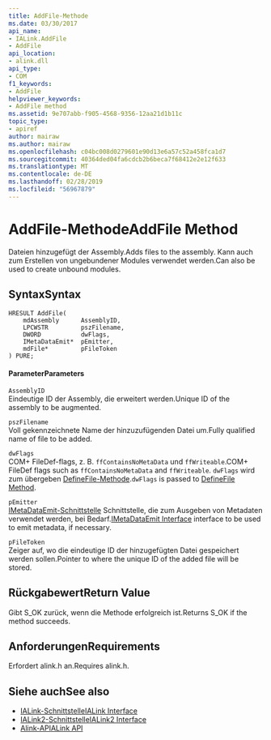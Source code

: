 ```yaml
---
title: AddFile-Methode
ms.date: 03/30/2017
api_name:
- IALink.AddFile
- AddFile
api_location:
- alink.dll
api_type:
- COM
f1_keywords:
- AddFile
helpviewer_keywords:
- AddFile method
ms.assetid: 9e707abb-f905-4568-9356-12aa21d1b11c
topic_type:
- apiref
author: mairaw
ms.author: mairaw
ms.openlocfilehash: c04bc008d0279601e90d13e6a57c52a458fca1d7
ms.sourcegitcommit: 40364ded04fa6cdcb2b6beca7f68412e2e12f633
ms.translationtype: MT
ms.contentlocale: de-DE
ms.lasthandoff: 02/28/2019
ms.locfileid: "56967879"
---
```

# <a name="addfile-method"></a><span data-ttu-id="c1cd1-102">AddFile-Methode</span><span class="sxs-lookup"><span data-stu-id="c1cd1-102">AddFile Method</span></span>
<span data-ttu-id="c1cd1-103">Dateien hinzugefügt der Assembly.</span><span class="sxs-lookup"><span data-stu-id="c1cd1-103">Adds files to the assembly.</span></span> <span data-ttu-id="c1cd1-104">Kann auch zum Erstellen von ungebundener Modules verwendet werden.</span><span class="sxs-lookup"><span data-stu-id="c1cd1-104">Can also be used to create unbound modules.</span></span>  
  
## <a name="syntax"></a><span data-ttu-id="c1cd1-105">Syntax</span><span class="sxs-lookup"><span data-stu-id="c1cd1-105">Syntax</span></span>  
  
```  
HRESULT AddFile(  
    mdAssembly      AssemblyID,  
    LPCWSTR         pszFilename,  
    DWORD           dwFlags,  
    IMetaDataEmit*  pEmitter,  
    mdFile*         pFileToken  
) PURE;  
```  
  
#### <a name="parameters"></a><span data-ttu-id="c1cd1-106">Parameter</span><span class="sxs-lookup"><span data-stu-id="c1cd1-106">Parameters</span></span>  
 `AssemblyID`  
 <span data-ttu-id="c1cd1-107">Eindeutige ID der Assembly, die erweitert werden.</span><span class="sxs-lookup"><span data-stu-id="c1cd1-107">Unique ID of the assembly to be augmented.</span></span>  
  
 `pszFilename`  
 <span data-ttu-id="c1cd1-108">Voll gekennzeichnete Name der hinzuzufügenden Datei um.</span><span class="sxs-lookup"><span data-stu-id="c1cd1-108">Fully qualified name of file to be added.</span></span>  
  
 `dwFlags`  
 <span data-ttu-id="c1cd1-109">COM+ FileDef-flags, z. B. `ffContainsNoMetaData` und `ffWriteable`.</span><span class="sxs-lookup"><span data-stu-id="c1cd1-109">COM+ FileDef flags such as `ffContainsNoMetaData` and `ffWriteable`.</span></span> <span data-ttu-id="c1cd1-110">`dwFlags` wird zum übergeben [DefineFile-Methode](../../../../docs/framework/unmanaged-api/metadata/imetadataassemblyemit-definefile-method.md).</span><span class="sxs-lookup"><span data-stu-id="c1cd1-110">`dwFlags` is passed to [DefineFile Method](../../../../docs/framework/unmanaged-api/metadata/imetadataassemblyemit-definefile-method.md).</span></span>  
  
 `pEmitter`  
 <span data-ttu-id="c1cd1-111">[IMetaDataEmit-Schnittstelle](../../../../docs/framework/unmanaged-api/metadata/imetadataemit-interface.md) Schnittstelle, die zum Ausgeben von Metadaten verwendet werden, bei Bedarf.</span><span class="sxs-lookup"><span data-stu-id="c1cd1-111">[IMetaDataEmit Interface](../../../../docs/framework/unmanaged-api/metadata/imetadataemit-interface.md) interface to be used to emit metadata, if necessary.</span></span>  
  
 `pFileToken`  
 <span data-ttu-id="c1cd1-112">Zeiger auf, wo die eindeutige ID der hinzugefügten Datei gespeichert werden sollen.</span><span class="sxs-lookup"><span data-stu-id="c1cd1-112">Pointer to where the unique ID of the added file will be stored.</span></span>  
  
## <a name="return-value"></a><span data-ttu-id="c1cd1-113">Rückgabewert</span><span class="sxs-lookup"><span data-stu-id="c1cd1-113">Return Value</span></span>  
 <span data-ttu-id="c1cd1-114">Gibt S_OK zurück, wenn die Methode erfolgreich ist.</span><span class="sxs-lookup"><span data-stu-id="c1cd1-114">Returns S_OK if the method succeeds.</span></span>  
  
## <a name="requirements"></a><span data-ttu-id="c1cd1-115">Anforderungen</span><span class="sxs-lookup"><span data-stu-id="c1cd1-115">Requirements</span></span>  
 <span data-ttu-id="c1cd1-116">Erfordert alink.h an.</span><span class="sxs-lookup"><span data-stu-id="c1cd1-116">Requires alink.h.</span></span>  
  
## <a name="see-also"></a><span data-ttu-id="c1cd1-117">Siehe auch</span><span class="sxs-lookup"><span data-stu-id="c1cd1-117">See also</span></span>
- [<span data-ttu-id="c1cd1-118">IALink-Schnittstelle</span><span class="sxs-lookup"><span data-stu-id="c1cd1-118">IALink Interface</span></span>](../../../../docs/framework/unmanaged-api/alink/ialink-interface.md)
- [<span data-ttu-id="c1cd1-119">IALink2-Schnittstelle</span><span class="sxs-lookup"><span data-stu-id="c1cd1-119">IALink2 Interface</span></span>](../../../../docs/framework/unmanaged-api/alink/ialink2-interface.md)
- [<span data-ttu-id="c1cd1-120">Alink-API</span><span class="sxs-lookup"><span data-stu-id="c1cd1-120">ALink API</span></span>](../../../../docs/framework/unmanaged-api/alink/index.md)
